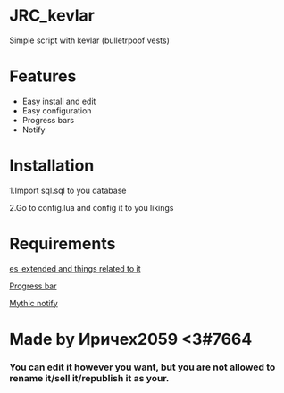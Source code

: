 # JRC_kevlar
Simple script with kevlar (bulletrpoof vests)

# Features
- Easy install and edit
- Easy configuration
- Progress bars
- Notify

# Installation
1.Import sql.sql to you database

2.Go to config.lua and config it to you likings

# Requirements
[es_extended and things related to it](https://github.com/esx-framework/esx-legacy/tree/main/%5Besx%5D)

[Progress bar](https://github.com/SWRP-PUBLIC/pogressBar)

[Mythic notify](https://github.com/wowpanda/mythic_notify)

# Made by Иричех2059 <3#7664

### You can edit it however you want, but you are not allowed to rename it/sell it/republish it as your.
